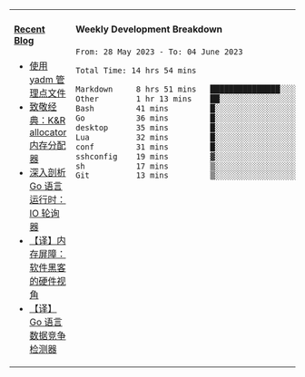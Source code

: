 <table width="960px">
<tr>
<td valign="top" width="50%">

#### <a href="https://www.kongjun18.me" target="_blank">Recent Blog</a>

<!-- BLOG-POST-LIST:START -->
- [使用 yadm 管理点文件](https://kongjun18.github.io/posts/2023/04/07/)
- [致敬经典：K&amp;R allocator 内存分配器](https://kongjun18.github.io/posts/2022/12/12/)
- [深入剖析 Go 语言运行时：IO 轮询器](https://kongjun18.github.io/posts/2022/11/21/)
- [【译】内存屏障：软件黑客的硬件视角](https://kongjun18.github.io/posts/2022/11/03/)
- [【译】Go 语言数据竞争检测器](https://kongjun18.github.io/posts/2022/10/25/)
<!-- BLOG-POST-LIST:END -->

</td>
<td valign="top" width="50%">

#### Weekly Development Breakdown

<!--START_SECTION:waka-->

```txt
From: 28 May 2023 - To: 04 June 2023

Total Time: 14 hrs 54 mins

Markdown     8 hrs 51 mins   ███████████████░░░░░░░░░░   59.41 %
Other        1 hr 13 mins    ██░░░░░░░░░░░░░░░░░░░░░░░   08.27 %
Bash         41 mins         █░░░░░░░░░░░░░░░░░░░░░░░░   04.60 %
Go           36 mins         █░░░░░░░░░░░░░░░░░░░░░░░░   04.10 %
desktop      35 mins         █░░░░░░░░░░░░░░░░░░░░░░░░   03.99 %
Lua          32 mins         █░░░░░░░░░░░░░░░░░░░░░░░░   03.60 %
conf         31 mins         █░░░░░░░░░░░░░░░░░░░░░░░░   03.55 %
sshconfig    19 mins         ▓░░░░░░░░░░░░░░░░░░░░░░░░   02.23 %
sh           17 mins         ▒░░░░░░░░░░░░░░░░░░░░░░░░   01.99 %
Git          13 mins         ▒░░░░░░░░░░░░░░░░░░░░░░░░   01.51 %
```

<!--END_SECTION:waka-->
</td>
</tr>

</table>

